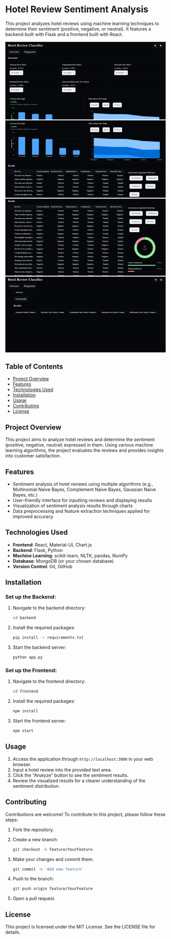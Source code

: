 # Hotel Review Sentiment Analysis

This project analyzes hotel reviews using machine learning techniques to determine their sentiment (positive, negative, or neutral). It features a backend built with Flask and a frontend built with React.

![Project Screenshot](https://github.com/Goldenbook27/hotel-review/blob/main/pics/frontend1.png?raw=true)
![Project Screenshot](./pics/frontend2.png)
![Project Screenshot](./pics/frontend3.png)
![Project Screenshot](./pics/frontend4.png)

## Table of Contents
- [Project Overview](#project-overview)
- [Features](#features)
- [Technologies Used](#technologies-used)
- [Installation](#installation)
- [Usage](#usage)
- [Contributing](#contributing)
- [License](#license)

## Project Overview
This project aims to analyze hotel reviews and determine the sentiment (positive, negative, neutral) expressed in them. Using various machine learning algorithms, the project evaluates the reviews and provides insights into customer satisfaction.

## Features
- Sentiment analysis of hotel reviews using multiple algorithms (e.g., Multinomial Naive Bayes, Complement Naive Bayes, Gaussian Naive Bayes, etc.)
- User-friendly interface for inputting reviews and displaying results
- Visualization of sentiment analysis results through charts
- Data preprocessing and feature extraction techniques applied for improved accuracy

## Technologies Used
- **Frontend**: React, Material-UI, Chart.js
- **Backend**: Flask, Python
- **Machine Learning**: scikit-learn, NLTK, pandas, NumPy
- **Database**: MongoDB (or your chosen database)
- **Version Control**: Git, GitHub

## Installation

### Set up the Backend:

1. Navigate to the backend directory:
    ```bash
    cd backend
    ```

2. Install the required packages:
    ```bash
    pip install -r requirements.txt
    ```

3. Start the backend server:
    ```bash
    python app.py
    ```

### Set up the Frontend:

1. Navigate to the frontend directory:
    ```bash
    cd frontend
    ```

2. Install the required packages:
    ```bash
    npm install
    ```

3. Start the frontend server:
    ```bash
    npm start
    ```

## Usage

1. Access the application through `http://localhost:3000` in your web browser.
2. Input a hotel review into the provided text area.
3. Click the "Analyze" button to see the sentiment results.
4. Review the visualized results for a clearer understanding of the sentiment distribution.

## Contributing

Contributions are welcome! To contribute to this project, please follow these steps:

1. Fork the repository.
2. Create a new branch:
    ```bash
    git checkout -b feature/YourFeature
    ```

3. Make your changes and commit them:
    ```bash
    git commit -m 'Add new feature'
    ```

4. Push to the branch:
    ```bash
    git push origin feature/YourFeature
    ```

5. Open a pull request.

## License

This project is licensed under the MIT License. See the LICENSE file for details.
